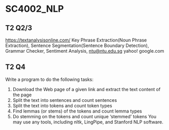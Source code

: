 # SC4002_NLP

## T2 Q2/3
https://textanalysisonline.com/
Key Phrase Extraction(Noun Phrase Extraction), Sentence Segmentation(Sentence Boundary Detection), Grammar Checker, Sentiment Analysis, ntu@ntu.edu.sg yahoo! google.com

## T2 Q4
Write a program to do the following tasks:
1. Download the Web page of a given link and extract the text content of the page
2. Split the text into sentences and count sentences
3. Split the text into tokens and count token types
4. Find lemmas (or stems) of the tokens and count lemma types
5. Do stemming on the tokens and count unique ‘stemmed’ tokens
You may use any tools, including nltk, LingPipe, and Stanford NLP software.   